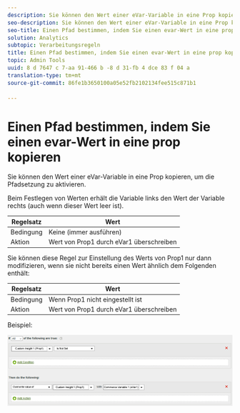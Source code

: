 ```yaml
---
description: Sie können den Wert einer eVar-Variable in eine Prop kopieren, um die Pfadsetzung zu aktivieren.
seo-description: Sie können den Wert einer eVar-Variable in eine Prop kopieren, um die Pfadsetzung zu aktivieren.
seo-title: Einen Pfad bestimmen, indem Sie einen evar-Wert in eine prop kopieren
solution: Analytics
subtopic: Verarbeitungsregeln
title: Einen Pfad bestimmen, indem Sie einen evar-Wert in eine prop kopieren
topic: Admin Tools
uuid: 8 d 7647 c 7-aa 91-466 b -8 d 31-fb 4 dce 83 f 04 a
translation-type: tm+mt
source-git-commit: 86fe1b3650100a05e52fb2102134fee515c871b1

---
```



# Einen Pfad bestimmen, indem Sie einen evar-Wert in eine prop kopieren

Sie können den Wert einer eVar-Variable in eine Prop kopieren, um die Pfadsetzung zu aktivieren.

Beim Festlegen von Werten erhält die Variable links den Wert der Variable rechts (auch wenn dieser Wert leer ist).

| Regelsatz | Wert |
|---|---|
| Bedingung | Keine (immer ausführen) |
| Aktion | Wert von Prop1 durch eVar1 überschreiben |

Sie können diese Regel zur Einstellung des Werts von Prop1 nur dann modifizieren, wenn sie nicht bereits einen Wert ähnlich dem Folgenden enthält:

| Regelsatz | Wert |
|---|---|
| Bedingung | Wenn Prop1 nicht eingestellt ist |
| Aktion | Wert von Prop1 durch eVar1 überschreiben |

Beispiel:

![](assets/overwrite-empty-prop.png)

